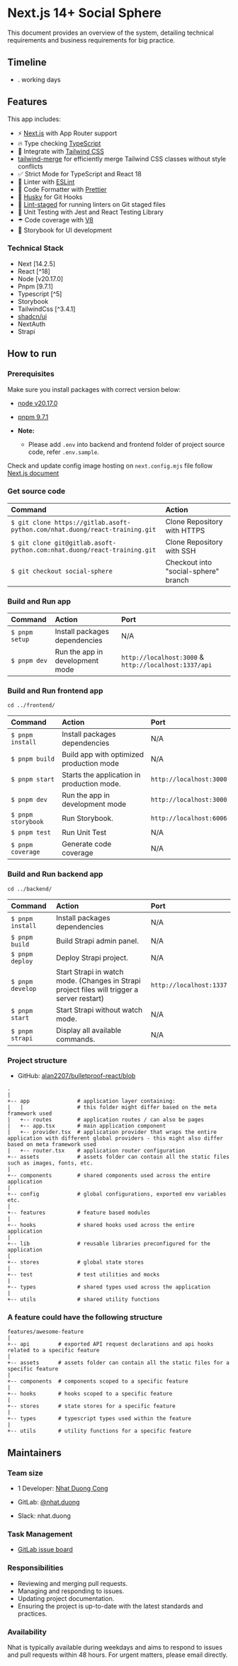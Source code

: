 # Next.js 14+ Social Sphere

This document provides an overview of the system, detailing technical requirements and business requirements for big practice.

## Timeline

- . working days

## Features

This app includes:

- ⚡ [Next.js](https://nextjs.org/) with App Router support
- 🔥 Type checking [TypeScript](https://www.typescriptlang.org/)
- 💎 Integrate with [Tailwind CSS](https://tailwindcss.com/)
- [tailwind-merge](https://github.com/dcastil/tailwind-merge) for efficiently merge Tailwind CSS classes without style conflicts
- ✅ Strict Mode for TypeScript and React 18
- 📏 Linter with [ESLint](https://eslint.org/)
- 💖 Code Formatter with [Prettier](https://prettier.io/)
- 🦊 [Husky](https://github.com/typicode/husky) for Git Hooks
- 🚫 [Lint-staged](https://github.com/lint-staged/lint-staged) for running linters on Git staged files
- 🦺 Unit Testing with Jest and React Testing Library
- ☂️ Code coverage with [V8](https://v8.dev/blog/javascript-code-coverage)
- 🎉 Storybook for UI development

### Technical Stack

- Next [14.2.5]
- React [^18]
- Node [v20.17.0]
- Pnpm [9.7.1]
- Typescript [^5]
- Storybook
- TailwindCss [^3.4.1]
- [shadcn/ui](https://ui.shadcn.com/)
- NextAuth
- Strapi

## How to run

### Prerequisites

Make sure you install packages with correct version below:

- [node v20.17.0](https://nodejs.org/en/download/package-manager)
- [pnpm 9.7.1](https://pnpm.io/installation)

- **Note:**
  - Please add `.env` into backend and frontend folder of project source code, refer `.env.sample`.

Check and update config image hosting on `next.config.mjs` file follow [Next.js document](https://nextjs.org/docs/messages/next-image-unconfigured-host)

### Get source code

| Command                                                                       | Action                      |
| :---------------------------------------------------------------------------- | :-------------------------- |
| `$ git clone https://gitlab.asoft-python.com/nhat.duong/react-training.git`   | Clone Repository with HTTPS |
| `$ git clone git@gitlab.asoft-python.com:nhat.duong/react-training.git`       | Clone Repository with SSH   |
| `$ git checkout social-sphere`                                            | Checkout into "social-sphere" branch  |

### Build and Run app

| Command            | Action                                     | Port                  |
| :----------------- | :----------------------------------------- | :-------------------- |
| `$ pnpm setup`   | Install packages dependencies              | N/A                   |
| `$ pnpm dev`       | Run the app in development mode            | `http://localhost:3000` & `http://localhost:1337/api` |

### Build and Run frontend app

```shell
cd ../frontend/
```

| Command            | Action                                     | Port                  |
| :----------------- | :----------------------------------------- | :-------------------- |
| `$ pnpm install`   | Install packages dependencies              | N/A                   |
| `$ pnpm build`     | Build app with optimized production mode   | N/A                   |
| `$ pnpm start`     | Starts the application in production mode. | `http://localhost:3000` |
| `$ pnpm dev`       | Run the app in development mode            | `http://localhost:3000` |
| `$ pnpm storybook` | Run Storybook.                             | `http://localhost:6006` |
| `$ pnpm test`      | Run Unit Test                              | N/A                   |
| `$ pnpm coverage`  | Generate code coverage                     | N/A                   |

### Build and Run backend app

```shell
cd ../backend/
```

| Command            | Action                                     | Port                  |
| :----------------- | :----------------------------------------- | :-------------------- |
| `$ pnpm install`   | Install packages dependencies              | N/A                   |
| `$ pnpm build`     | Build Strapi admin panel.                  | N/A                   |
| `$ pnpm deploy`    | Deploy Strapi project.                     | N/A                   |
| `$ pnpm develop`   | Start Strapi in watch mode. (Changes in Strapi project files will trigger a server restart)            | `http://localhost:1337` |
| `$ pnpm start`     | Start Strapi without watch mode.           | N/A                   |
| `$ pnpm strapi`    | Display all available commands.            | N/A                   |

### Project structure

- GitHub: [alan2207/bulletproof-react/blob](https://github.com/alan2207/bulletproof-react/blob/master/docs/project-structure.md)

```shell
.
|
+-- app               # application layer containing:
|   |                 # this folder might differ based on the meta framework used
|   +-- routes        # application routes / can also be pages
|   +-- app.tsx       # main application component
|   +-- provider.tsx  # application provider that wraps the entire application with different global providers - this might also differ based on meta framework used
|   +-- router.tsx    # application router configuration
+-- assets            # assets folder can contain all the static files such as images, fonts, etc.
|
+-- components        # shared components used across the entire application
|
+-- config            # global configurations, exported env variables etc.
|
+-- features          # feature based modules
|
+-- hooks             # shared hooks used across the entire application
|
+-- lib               # reusable libraries preconfigured for the application
|
+-- stores            # global state stores
|
+-- test              # test utilities and mocks
|
+-- types             # shared types used across the application
|
+-- utils             # shared utility functions
```

### A feature could have the following structure

```shell
features/awesome-feature
|
+-- api         # exported API request declarations and api hooks related to a specific feature
|
+-- assets      # assets folder can contain all the static files for a specific feature
|
+-- components  # components scoped to a specific feature
|
+-- hooks       # hooks scoped to a specific feature
|
+-- stores      # state stores for a specific feature
|
+-- types       # typescript types used within the feature
|
+-- utils       # utility functions for a specific feature
```

## Maintainers

### Team size

- 1 Developer: [Nhat Duong Cong](mailto:nhat.duong@asnet.com.vn)

- GitLab: [@nhat.duong](https://gitlab.asoft-python.com/nhat.duong)

- Slack: nhat.duong

### Task Management

- [GitLab issue board](https://gitlab.asoft-python.com/nhat.duong/react-training/-/boards/1242)

### Responsibilities

- Reviewing and merging pull requests.
- Managing and responding to issues.
- Updating project documentation.
- Ensuring the project is up-to-date with the latest standards and practices.

### Availability

Nhat is typically available during weekdays and aims to respond to issues and pull requests within 48 hours. For urgent matters, please email directly.
